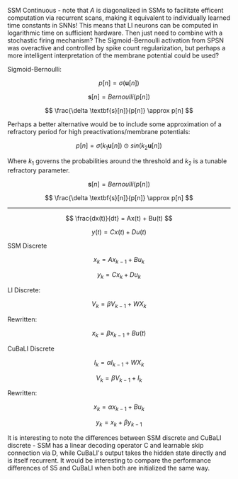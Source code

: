 SSM Continuous - note that $A$ is diagonalized in SSMs to facilitate efficent computation via recurrent scans, making it equivalent to individually learned time constants in SNNs! This means that LI neurons can be computed in logarithmic time on sufficient hardware. Then just need to combine with a stochastic firing mechanism? The Sigmoid-Bernoulli activation from SPSN was overactive and controlled by spike count regularization, but perhaps a more intelligent interpretation of the membrane potential could be used?

Sigmoid-Bernoulli:

$$
p[n] = \sigma(\textbf{u}[n])
$$

$$
\textbf{s}[n] = Bernoulli(p[n])
$$

$$
\frac{\delta \textbf{s}[n]}{p[n]} \approx p[n]
$$

Perhaps a better alternative would be to include some approximation of a refractory period for high preactivations/membrane potentials:


$$
p[n] = \sigma(k_1\textbf{u}[n]) \odot sin(k_2\textbf{u}[n])
$$

Where $k_1$ governs the probabilities around the threshold and $k_2$  is a tunable refractory parameter. 

$$
\textbf{s}[n] = Bernoulli(p[n])
$$

$$
\frac{\delta \textbf{s}[n]}{p[n]} \approx p[n]
$$




---------------------------------------------------------------------------------------------------------------------------------------------------------------

$$
\frac{dx(t)}{dt} = Ax(t) + Bu(t)
$$

$$
y(t) = Cx(t) + Du(t)
$$

SSM Discrete

$$
x_k = Ax_{k-1} + Bu_k
$$

$$
y_k = Cx_k + Du_k
$$

LI Discrete:

$$
    V_k = \beta V_{k-1} + WX_k
$$

Rewritten:

$$
x_k = \beta x_{k-1} + Bu(t)
$$

CuBaLI Discrete

$$
I_k = \alpha I_{k-1} + WX_k
$$

$$
V_k = \beta V_{k-1} + I_k
$$

Rewritten:

$$
x_k = \alpha x_{k-1} + Bu_k
$$

$$
y_k = x_k + \beta y_{k-1}
$$

It is interesting to note the differences between SSM discrete and CuBaLI discrete - SSM has a linear decoding operator C and learnable skip connection via D, while CuBaLI's output takes the hidden state directly and is itself recurrent. It would be interesting to compare the performance differences of S5 and CuBaLI when both are initialized the same way.
